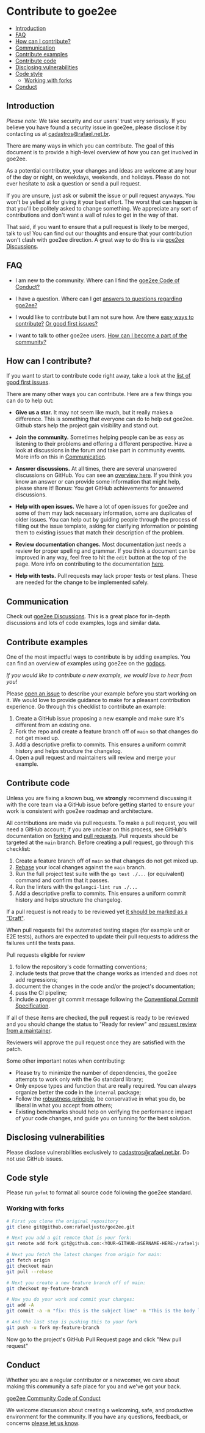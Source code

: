 # Contribute to goe2ee

- [Introduction](#introduction)
- [FAQ](#faq)
- [How can I contribute?](#how-can-i-contribute)
- [Communication](#communication)
- [Contribute examples](#contribute-examples)
- [Contribute code](#contribute-code)
- [Disclosing vulnerabilities](#disclosing-vulnerabilities)
- [Code style](#code-style)
  - [Working with forks](#working-with-forks)
- [Conduct](#conduct)

## Introduction

_Please note_: We take security and our users' trust very seriously. If you
believe you have found a security issue in goe2ee, please disclose it by
contacting us at cadastros@rafael.net.br.

There are many ways in which you can contribute. The goal of this document is to
provide a high-level overview of how you can get involved in goe2ee.

As a potential contributor, your changes and ideas are welcome at any hour of
the day or night, on weekdays, weekends, and holidays. Please do not ever
hesitate to ask a question or send a pull request.

If you are unsure, just ask or submit the issue or pull request anyways. You
won't be yelled at for giving it your best effort. The worst that can happen is
that you'll be politely asked to change something. We appreciate any sort of
contributions and don't want a wall of rules to get in the way of that.

That said, if you want to ensure that a pull request is likely to be merged,
talk to us! You can find out our thoughts and ensure that your contribution
won't clash with goe2ee direction. A great way to do this is via
[goe2ee Discussions](https://github.com/rafaeljusto/goe2ee/discussions).

## FAQ

- I am new to the community. Where can I find the
  [goe2ee Code of Conduct?](https://github.com/rafaeljusto/goe2ee/blob/main/CODE_OF_CONDUCT.md)

- I have a question. Where can I get
  [answers to questions regarding goe2ee?](#communication)

- I would like to contribute but I am not sure how. Are there
  [easy ways to contribute?](#how-can-i-contribute)
  [Or good first issues?](https://github.com/search?l=&o=desc&q=label%3A%22help+wanted%22+label%3A%22good+first+issue%22+is%3Aopen+repo%3Arafaeljusto%2Fgoe2ee+&s=updated&type=Issues)

- I want to talk to other goe2ee users.
  [How can I become a part of the community?](#communication)

## How can I contribute?

If you want to start to contribute code right away, take a look at the
[list of good first issues](https://github.com/rafaeljusto/goe2ee/labels/good%20first%20issue).

There are many other ways you can contribute. Here are a few things you can do
to help out:

- **Give us a star.** It may not seem like much, but it really makes a
  difference. This is something that everyone can do to help out goe2ee.
  Github stars help the project gain visibility and stand out.

- **Join the community.** Sometimes helping people can be as easy as listening
  to their problems and offering a different perspective. Have a look at
  discussions in the forum and take part in community events. More info on this
  in [Communication](#communication).

- **Answer discussions.** At all times, there are several unanswered discussions
  on GitHub. You can see an
  [overview here](https://github.com/discussions?discussions_q=is%3Aunanswered+org%3Arafaeljusto+sort%3Aupdated-desc).
  If you think you know an answer or can provide some information that might
  help, please share it! Bonus: You get GitHub achievements for answered
  discussions.

- **Help with open issues.** We have a lot of open issues for goe2ee and
  some of them may lack necessary information, some are duplicates of older
  issues. You can help out by guiding people through the process of filling out
  the issue template, asking for clarifying information or pointing them to
  existing issues that match their description of the problem.

- **Review documentation changes.** Most documentation just needs a review for
  proper spelling and grammar. If you think a document can be improved in any
  way, feel free to hit the `edit` button at the top of the page. More info on
  contributing to the documentation [here](#contribute-documentation).

- **Help with tests.** Pull requests may lack proper tests or test plans. These
  are needed for the change to be implemented safely.

## Communication

Check out [goe2ee Discussions](https://github.com/rafaeljusto/goe2ee/discussions).
This is a great place for in-depth discussions and lots of code examples, logs
and similar data.

## Contribute examples

One of the most impactful ways to contribute is by adding examples. You can find
an overview of examples using goe2ee on the
[godocs](https://pkg.go.dev/github.com/rafaeljusto/goe2ee).

_If you would like to contribute a new example, we would love to hear from you!_

Please [open an issue](https://github.com/rafaeljusto/goe2ee/issues/new/choose) to
describe your example before you start working on it. We would love to provide
guidance to make for a pleasant contribution experience. Go through this
checklist to contribute an example:

1. Create a GitHub issue proposing a new example and make sure it's different
   from an existing one.
2. Fork the repo and create a feature branch off of `main` so that changes do
   not get mixed up.
3. Add a descriptive prefix to commits. This ensures a uniform commit history
   and helps structure the changelog.
4. Open a pull request and maintainers will review and merge your example.

## Contribute code

Unless you are fixing a known bug, we **strongly** recommend discussing it with
the core team via a GitHub issue before getting started to ensure your work is
consistent with goe2ee roadmap and architecture.

All contributions are made via pull requests. To make a pull request, you will
need a GitHub account; if you are unclear on this process, see GitHub's
documentation on [forking](https://help.github.com/articles/fork-a-repo) and
[pull requests](https://help.github.com/articles/using-pull-requests). Pull
requests should be targeted at the `main` branch. Before creating a pull
request, go through this checklist:

1. Create a feature branch off of `main` so that changes do not get mixed up.
2. [Rebase](http://git-scm.com/book/en/Git-Branching-Rebasing) your local
   changes against the `main` branch.
3. Run the full project test suite with the `go test ./...` (or equivalent)
   command and confirm that it passes.
4. Run the linters with the `golangci-lint run ./...`
5. Add a descriptive prefix to commits. This ensures a uniform commit history
   and helps structure the changelog.

If a pull request is not ready to be reviewed yet
[it should be marked as a "Draft"](https://docs.github.com/en/github/collaborating-with-pull-requests/proposing-changes-to-your-work-with-pull-requests/changing-the-stage-of-a-pull-request).

When pull requests fail the automated testing stages (for example unit or E2E
tests), authors are expected to update their pull requests to address the
failures until the tests pass.

Pull requests eligible for review

1. follow the repository's code formatting conventions;
2. include tests that prove that the change works as intended and does not add
   regressions;
3. document the changes in the code and/or the project's documentation;
4. pass the CI pipeline;
5. include a proper git commit message following the
   [Conventional Commit Specification](https://www.conventionalcommits.org/en/v1.0.0/).

If all of these items are checked, the pull request is ready to be reviewed and
you should change the status to "Ready for review" and
[request review from a maintainer](https://docs.github.com/en/github/collaborating-with-pull-requests/proposing-changes-to-your-work-with-pull-requests/requesting-a-pull-request-review).

Reviewers will approve the pull request once they are satisfied with the patch.

Some other important notes when contributing:
* Please try to minimize the number of dependencies, the goe2ee attempts to work
  only with the Go standard library;
* Only expose types and function that are really required. You can always
  organize better the code in the `internal` package;
* Follow the [robustness principle](https://en.wikipedia.org/wiki/Robustness_principle), be
  conservative in what you do, be liberal in what you accept from others;
* Existing benchmarks should help on verifying the performance impact of your
  code changes, and guide you on tunning for the best solution.

## Disclosing vulnerabilities

Please disclose vulnerabilities exclusively to
[cadastros@rafael.net.br](mailto:cadastros@rafael.net.br). Do not use GitHub issues.

## Code style

Please run `gofmt` to format all source code following the goe2ee standard.

### Working with forks

```bash
# First you clone the original repository
git clone git@github.com:rafaeljusto/goe2ee.git

# Next you add a git remote that is your fork:
git remote add fork git@github.com:<YOUR-GITHUB-USERNAME-HERE>/rafaeljusto/goe2ee.git

# Next you fetch the latest changes from origin for main:
git fetch origin
git checkout main
git pull --rebase

# Next you create a new feature branch off of main:
git checkout my-feature-branch

# Now you do your work and commit your changes:
git add -A
git commit -a -m "fix: this is the subject line" -m "This is the body line. Closes #123"

# And the last step is pushing this to your fork
git push -u fork my-feature-branch
```

Now go to the project's GitHub Pull Request page and click "New pull request"

## Conduct

Whether you are a regular contributor or a newcomer, we care about making this
community a safe place for you and we've got your back.

[goe2ee Community Code of Conduct](https://github.com/rafaeljusto/goe2ee/blob/main/CODE_OF_CONDUCT.md)

We welcome discussion about creating a welcoming, safe, and productive
environment for the community. If you have any questions, feedback, or concerns
[please let us know](#communication).